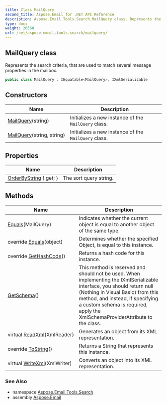 ```yaml
---
title: Class MailQuery
second_title: Aspose.Email for .NET API Reference
description: Aspose.Email.Tools.Search.MailQuery class. Represents the search criteria that are used to match several message properties in the mailbox
type: docs
weight: 20560
url: /net/aspose.email.tools.search/mailquery/
---
```

## MailQuery class

Represents the search criteria, that are used to match several message properties in the mailbox.

```csharp
public class MailQuery : IEquatable<MailQuery>, IXmlSerializable
```

## Constructors

| Name | Description |
| --- | --- |
| [MailQuery](mailquery/#constructor)(string) | Initializes a new instance of the `MailQuery` class. |
| [MailQuery](mailquery/#constructor_1)(string, string) | Initializes a new instance of the `MailQuery` class. |

## Properties

| Name | Description |
| --- | --- |
| [OrderByString](../../aspose.email.tools.search/mailquery/orderbystring/) { get; } | The sort query string. |

## Methods

| Name | Description |
| --- | --- |
| [Equals](../../aspose.email.tools.search/mailquery/equals/#equals)(MailQuery) | Indicates whether the current object is equal to another object of the same type. |
| override [Equals](../../aspose.email.tools.search/mailquery/equals/#equals_1)(object) | Determines whether the specified Object, is equal to this instance. |
| override [GetHashCode](../../aspose.email.tools.search/mailquery/gethashcode/)() | Returns a hash code for this instance. |
| [GetSchema](../../aspose.email.tools.search/mailquery/getschema/)() | This method is reserved and should not be used. When implementing the IXmlSerializable interface, you should return null (Nothing in Visual Basic) from this method, and instead, if specifying a custom schema is required, apply the XmlSchemaProviderAttribute to the class. |
| virtual [ReadXml](../../aspose.email.tools.search/mailquery/readxml/)(XmlReader) | Generates an object from its XML representation. |
| override [ToString](../../aspose.email.tools.search/mailquery/tostring/)() | Returns a String that represents this instance. |
| virtual [WriteXml](../../aspose.email.tools.search/mailquery/writexml/)(XmlWriter) | Converts an object into its XML representation. |

### See Also

* namespace [Aspose.Email.Tools.Search](../../aspose.email.tools.search/)
* assembly [Aspose.Email](../../)


